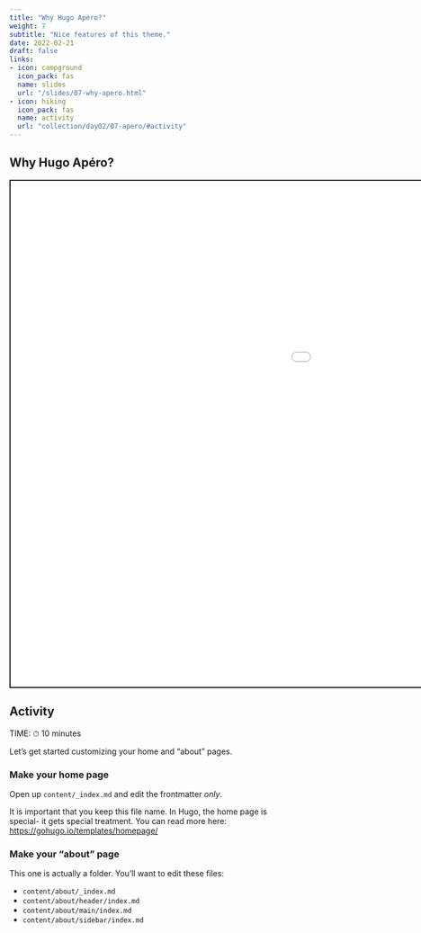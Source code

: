 ```yaml
---
title: "Why Hugo Apéro?"
weight: 7
subtitle: "Nice features of this theme."
date: 2022-02-21
draft: false
links:
- icon: campground
  icon_pack: fas
  name: slides
  url: "/slides/07-why-apero.html"
- icon: hiking
  icon_pack: fas
  name: activity
  url: "collection/day02/07-apero/#activity"
---
```


<script src="{{< blogdown/postref >}}index_files/fitvids/fitvids.min.js"></script>

## Why Hugo Apéro?

<div class="shareagain" style="min-width:300px;margin:1em auto;">
<iframe src="/slides/07-why-apero.html" width="1600" height="900" style="border:2px solid currentColor;" loading="lazy" allowfullscreen></iframe>
<script>fitvids('.shareagain', {players: 'iframe'});</script>
</div>

## Activity

TIME: ⏱ 10 minutes

Let’s get started customizing your home and “about” pages.

### Make your home page

Open up `content/_index.md` and edit the frontmatter *only*.

It is important that you keep this file name. In Hugo, the home page is special- it gets special treatment. You can read more here: <https://gohugo.io/templates/homepage/>

### Make your “about” page

This one is actually a folder. You’ll want to edit these files:

-   `content/about/_index.md`
-   `content/about/header/index.md`
-   `content/about/main/index.md`
-   `content/about/sidebar/index.md`
